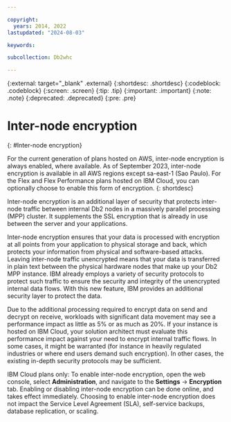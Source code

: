 ```yaml
---

copyright:
  years: 2014, 2022
lastupdated: "2024-08-03"

keywords:

subcollection: Db2whc

---
```


<!-- Attribute definitions --> 
{:external: target="_blank" .external}
{:shortdesc: .shortdesc}
{:codeblock: .codeblock}
{:screen: .screen}
{:tip: .tip}
{:important: .important}
{:note: .note}
{:deprecated: .deprecated}
{:pre: .pre}

# Inter-node encryption
{: #Inter-node encryption}

For the current generation of plans hosted on AWS, inter-node encryption is always enabled, where available. As of September 2023, inter-node encryption is available in all AWS regions except sa-east-1 (Sao Paulo). For the Flex and Flex Performance plans hosted on IBM Cloud, you can optionally choose to enable this form of encryption.
{: shortdesc}

Inter-node encryption is an additional layer of security that protects inter-node traffic between internal Db2 nodes in a massively parallel processing (MPP) cluster. It supplements the SSL encryption that is already in use between the server and your applications.

Inter-node encryption ensures that your data is processed with encryption at all points from your application to physical storage and back, which protects your information from physical and software-based attacks. Leaving inter-node traffic unencrypted means that your data is transferred in plain text between the physical hardware nodes that make up your Db2 MPP instance.  IBM already employs a variety of security protocols to protect such traffic to ensure the security and integrity of the unencrypted internal data flows. With this new feature, IBM provides an additional security layer to protect the data.

Due to the additional processing required to encrypt data on send and decrypt on receive, workloads with significant data movement may see a performance impact as little as 5% or as much as 20%.  If your instance is hosted on IBM Cloud, your solution architect must evaluate this performance impact against your need to encrypt internal traffic flows. In some cases, it might be warranted (for instance in heavily regulated industries or where end users demand such encryption). In other cases, the existing in-depth security protocols may be sufficient. 

IBM Cloud plans only: To enable inter-node encryption, open the web console, select **Administration**, and navigate to the **Settings** -> **Encryption** tab. Enabling or disabling inter-node encryption can be done online, and takes effect immediately. Choosing to enable inter-node encryption does not impact the Service Level Agreement (SLA), self-service backups, database replication, or scaling.
